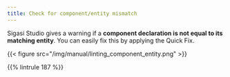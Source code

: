 ```yaml
---
title: Check for component/entity mismatch
---
```



Sigasi Studio gives a warning if a **component declaration is not equal to its matching entity**. You can easily fix this by applying the Quick Fix.

{{< figure src="/img/manual/linting_component_entity.png" >}}

{{% lintrule 187 %}}
